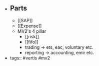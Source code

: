 - ## Parts
	- [[SAP]]
	- [[Expense]]
	- MV2's 4 pillar
		- [[risk]]
		- [[fifo]]
		- trading -> ets, eac, voluntary etc.
		- reporting -> accounting, emir etc.
- tags:: #vertis #mv2